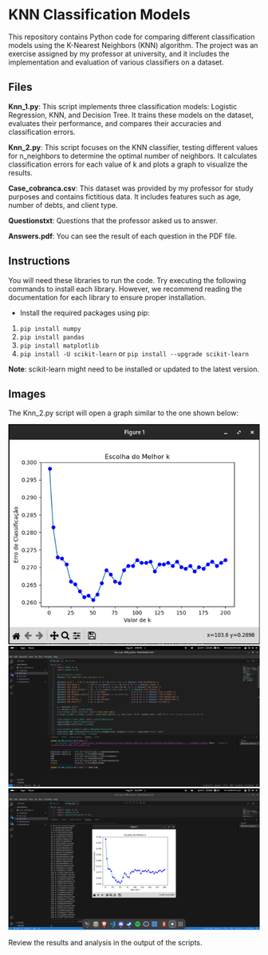 # KNN Classification Models

This repository contains Python code for comparing different classification models using the K-Nearest Neighbors (KNN) algorithm. The project was an exercise assigned by my professor at university, and it includes the implementation and evaluation of various classifiers on a dataset.

## **Files**
**Knn_1.py**: This script implements three classification models: Logistic Regression, KNN, and Decision Tree. It trains these models on the dataset, evaluates their performance, and compares their accuracies and classification errors.

**Knn_2.py**: This script focuses on the KNN classifier, testing different values for n_neighbors to determine the optimal number of neighbors. It calculates classification errors for each value of k and plots a graph to visualize the results.

**Case_cobranca.csv**: This dataset was provided by my professor for study purposes and contains fictitious data. It includes features such as age, number of debts, and client type.

**Questionstxt**: Questions that the professor asked us to answer.

**Answers.pdf**: You can see the result of each question in the PDF file.

## **Instructions** 
You will need these libraries to run the code. 
Try executing the following commands to install each library. 
However, we recommend reading the documentation for each library to ensure proper installation.
- Install the required packages using pip:
1. `pip install numpy`
2. `pip install pandas`
3. `pip install matplotlib`
4. `pip install -U scikit-learn` or `pip install --upgrade scikit-learn`

**Note**: scikit-learn might need to be installed or updated to the latest version.

## **Images** 

The Knn_2.py script will open a graph similar to the one shown below:

<p align="center">
 <img src="https://github.com/victorrossh/KNN-Classification-Analysis/blob/main/images/graph.png"/>
  <img src="https://github.com/victorrossh/KNN-Classification-Analysis/blob/main/images/terminal1.png"/>
   <img src="https://github.com/victorrossh/KNN-Classification-Analysis/blob/main/images/terminal2.png"/>
</p>

Review the results and analysis in the output of the scripts.

